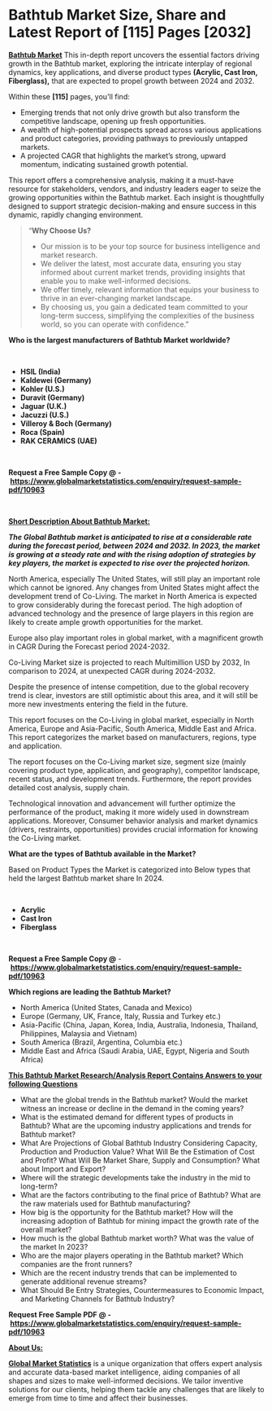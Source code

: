<h1>Bathtub Market Size, Share and Latest Report of [115] Pages [2032]</h1>
<p><a href="https://www.globalmarketstatistics.com/market-reports/bathtub-market-10963"><strong>Bathtub Market</strong></a> This in-depth report uncovers the essential factors driving growth in the Bathtub market, exploring the intricate interplay of regional dynamics, key applications, and diverse product types <strong>(Acrylic, Cast Iron, Fiberglass),</strong> that are expected to propel growth between 2024 and 2032.</p>
<p>Within these <strong>[115]</strong> pages, you'll find:</p>
<ul>
<li>Emerging trends that not only drive growth but also transform the competitive landscape, opening up fresh opportunities.</li>
<li>A wealth of high-potential prospects spread across various applications and product categories, providing pathways to previously untapped markets.</li>
<li>A projected CAGR that highlights the market&rsquo;s strong, upward momentum, indicating sustained growth potential.</li>
</ul>
<p>This report offers a comprehensive analysis, making it a must-have resource for stakeholders, vendors, and industry leaders eager to seize the growing opportunities within the Bathtub market. Each insight is thoughtfully designed to support strategic decision-making and ensure success in this dynamic, rapidly changing environment.</p>
<blockquote class="">
<p>&ldquo;<strong>Why Choose Us? </strong></p>
<ul>
<li>Our mission is to be your top source for business intelligence and market research.</li>
<li>We deliver the latest, most accurate data, ensuring you stay informed about current market trends, providing insights that enable you to make well-informed decisions.</li>
<li>We offer timely, relevant information that equips your business to thrive in an ever-changing market landscape.</li>
<li>By choosing us, you gain a dedicated team committed to your long-term success, simplifying the complexities of the business world, so you can operate with confidence.&rdquo;</li>
</ul>
</blockquote>
<p><strong>Who is the largest manufacturers of Bathtub Market worldwide?</strong></p>
<p>&nbsp;</p>
<ul>
<li><strong>HSIL (India)</strong></li>
<li><strong>Kaldewei (Germany)</strong></li>
<li><strong>Kohler (U.S.)</strong></li>
<li><strong>Duravit (Germany)</strong></li>
<li><strong>Jaguar (U.K.)</strong></li>
<li><strong>Jacuzzi (U.S.)</strong></li>
<li><strong>Villeroy &amp; Boch (Germany)</strong></li>
<li><strong>Roca (Spain)</strong></li>
<li><strong>RAK CERAMICS (UAE)</strong></li>
</ul>
<p>&nbsp;</p>
<p><strong>Request a Free Sample Copy @ -&nbsp;</strong><a href="https://www.globalmarketstatistics.com/enquiry/request-sample-pdf/10963"><strong>https://www.globalmarketstatistics.com/enquiry/request-sample-pdf/10963</strong></a></p>
<p>&nbsp;</p>
<p><strong><u>Short Description About Bathtub Market:</u></strong></p>
<p><strong><em>The Global Bathtub market is anticipated to rise at a considerable rate during the forecast period, between 2024 and 2032. In 2023, the market is growing at a steady rate and with the rising adoption of strategies by key players, the market is expected to rise over the projected horizon.</em></strong></p>
<p>North America, especially The United States, will still play an important role which cannot be ignored. Any changes from United States might affect the development trend of Co-Living. The market in North America is expected to grow considerably during the forecast period. The high adoption of advanced technology and the presence of large players in this region are likely to create ample growth opportunities for the market.</p>
<p>Europe also play important roles in global market, with a magnificent growth in CAGR During the Forecast period 2024-2032.</p>
<p>Co-Living Market size is projected to reach Multimillion USD by 2032, In comparison to 2024, at unexpected CAGR during 2024-2032.</p>
<p>Despite the presence of intense competition, due to the global recovery trend is clear, investors are still optimistic about this area, and it will still be more new investments entering the field in the future.</p>
<p>This report focuses on the Co-Living in global market, especially in North America, Europe and Asia-Pacific, South America, Middle East and Africa. This report categorizes the market based on manufacturers, regions, type and application.</p>
<p>The report focuses on the Co-Living market size, segment size (mainly covering product type, application, and geography), competitor landscape, recent status, and development trends. Furthermore, the report provides detailed cost analysis, supply chain.</p>
<p>Technological innovation and advancement will further optimize the performance of the product, making it more widely used in downstream applications. Moreover, Consumer behavior analysis and market dynamics (drivers, restraints, opportunities) provides crucial information for knowing the Co-Living market.</p>
<p><strong>What are the types of Bathtub available in the Market?</strong></p>
<p>Based on Product Types the Market is categorized into Below types that held the largest Bathtub market share In 2024.</p>
<p>&nbsp;</p>
<ul>
<li><strong>Acrylic</strong></li>
<li><strong>Cast Iron</strong></li>
<li><strong>Fiberglass</strong></li>
</ul>
<p>&nbsp;</p>
<p><strong>Request a Free Sample Copy @</strong>&nbsp;-&nbsp;<a href="https://www.globalmarketstatistics.com/enquiry/request-sample-pdf/10963"><strong>https://www.globalmarketstatistics.com/enquiry/request-sample-pdf/10963</strong></a></p>
<p><strong>Which regions are leading the Bathtub Market?</strong></p>
<ul>
<li>North America (United States, Canada and Mexico)</li>
<li>Europe (Germany, UK, France, Italy, Russia and Turkey etc.)</li>
<li>Asia-Pacific (China, Japan, Korea, India, Australia, Indonesia, Thailand, Philippines, Malaysia and Vietnam)</li>
<li>South America (Brazil, Argentina, Columbia etc.)</li>
<li>Middle East and Africa (Saudi Arabia, UAE, Egypt, Nigeria and South Africa)</li>
</ul>
<p><strong><u>This Bathtub Market Research/Analysis Report Contains Answers to your following Questions</u></strong></p>
<ul>
<li>What are the global trends in the Bathtub market? Would the market witness an increase or decline in the demand in the coming years?</li>
<li>What is the estimated demand for different types of products in Bathtub? What are the upcoming industry applications and trends for Bathtub market?</li>
<li>What Are Projections of Global Bathtub Industry Considering Capacity, Production and Production Value? What Will Be the Estimation of Cost and Profit? What Will Be Market Share, Supply and Consumption? What about Import and Export?</li>
<li>Where will the strategic developments take the industry in the mid to long-term?</li>
<li>What are the factors contributing to the final price of Bathtub? What are the raw materials used for Bathtub manufacturing?</li>
<li>How big is the opportunity for the Bathtub market? How will the increasing adoption of Bathtub for mining impact the growth rate of the overall market?</li>
<li>How much is the global Bathtub market worth? What was the value of the market In 2023?</li>
<li>Who are the major players operating in the Bathtub market? Which companies are the front runners?</li>
<li>Which are the recent industry trends that can be implemented to generate additional revenue streams?</li>
<li>What Should Be Entry Strategies, Countermeasures to Economic Impact, and Marketing Channels for Bathtub Industry?</li>
</ul>
<p><strong>Request Free Sample PDF @ -&nbsp;</strong><a href="https://www.globalmarketstatistics.com/enquiry/request-sample-pdf/10963"><strong>https://www.globalmarketstatistics.com/enquiry/request-sample-pdf/10963</strong></a></p>
<p><strong><u>About Us:</u></strong></p>
<p><a href="https://www.globalmarketstatistics.com/"><strong>Global Market Statistics</strong></a>&nbsp;is a unique organization that offers expert analysis and accurate data-based market intelligence, aiding companies of all shapes and sizes to make well-informed decisions. We tailor inventive solutions for our clients, helping them tackle any challenges that are likely to emerge from time to time and affect their businesses.</p>